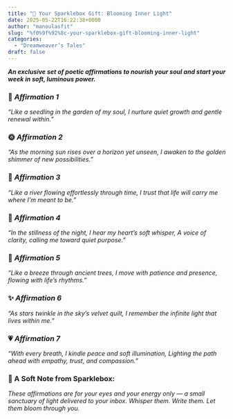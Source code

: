 ```yaml
---
title: "💌 Your Sparklebox Gift: Blooming Inner Light"
date: 2025-05-22T16:22:38+0000
author: "manoulasfit"
slug: "%f0%9f%92%8c-your-sparklebox-gift-blooming-inner-light"
categories:
  - "Dreamweaver’s Tales"
draft: false
---
```

***An exclusive set of poetic affirmations to nourish your soul and start your week in soft, luminous power.***

### 🌱 *Affirmation 1*

*“Like a seedling in the garden of my soul,*
*I nurture quiet growth and gentle renewal within.”*

### 🌞 *Affirmation 2*

*“As the morning sun rises over a horizon yet unseen,*
*I awaken to the golden shimmer of new possibilities.”*

### 🌊 *Affirmation 3*

*“Like a river flowing effortlessly through time,*
*I trust that life will carry me where I’m meant to be.”*

### 🌙 *Affirmation 4*

*“In the stillness of the night, I hear my heart’s soft whisper,*
*A voice of clarity, calling me toward quiet purpose.”*

### 🍃 *Affirmation 5*

*“Like a breeze through ancient trees,*
*I move with patience and presence, flowing with life’s rhythms.”*

### ✨ *Affirmation 6*

*“As stars twinkle in the sky’s velvet quilt,*
*I remember the infinite light that lives within me.”*

### 💗 *Affirmation 7*

*“With every breath, I kindle peace and soft illumination,*
*Lighting the path ahead with empathy, trust, and compassion.”*

### 🌸 A Soft Note from Sparklebox:

*These affirmations are for your eyes and your energy only — a small sanctuary of light delivered to your inbox. Whisper them. Write them. Let them bloom through you.*
